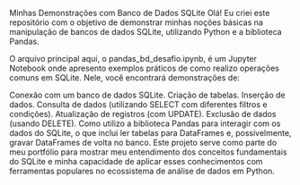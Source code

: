 Minhas Demonstrações com Banco de Dados SQLite
Olá! Eu criei este repositório com o objetivo de demonstrar minhas noções básicas na manipulação de bancos de dados SQLite, utilizando Python e a biblioteca Pandas.

O arquivo principal aqui, o pandas_bd_desafio.ipynb, é um Jupyter Notebook onde apresento exemplos práticos de como realizo operações comuns em SQLite. Nele, você encontrará demonstrações de:

Conexão com um banco de dados SQLite.
Criação de tabelas.
Inserção de dados.
Consulta de dados (utilizando SELECT com diferentes filtros e condições).
Atualização de registros (com UPDATE).
Exclusão de dados (usando DELETE).
Como utilizo a biblioteca Pandas para interagir com os dados do SQLite, o que inclui ler tabelas para DataFrames e, possivelmente, gravar DataFrames de volta no banco.
Este projeto serve como parte do meu portfólio para mostrar meu entendimento dos conceitos fundamentais do SQLite e minha capacidade de aplicar esses conhecimentos com ferramentas populares no ecossistema de análise de dados em Python.
